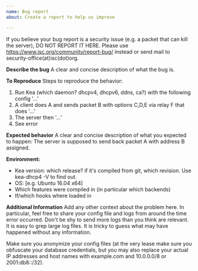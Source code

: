 ```yaml
---
name: Bug report
about: Create a report to help us improve

---
```


If you believe your bug report is a security issue (e.g. a packet that can kill the server), DO NOT REPORT IT HERE. Please use https://www.isc.org/community/report-bug/ instead or send mail to security-office(at)isc(dot)org.

**Describe the bug**
A clear and concise description of what the bug is.

**To Reproduce**
Steps to reproduce the behavior:
1. Run Kea (which daemon? dhcpv4, dhcpv6, ddns, ca?) with the following config '...'
2. A client does A and sends packet B with options C,D,E via relay F that does '...'
3. The server then '...'
4. See error

**Expected behavior**
A clear and concise description of what you expected to happen:
The server is supposed to send back packet A with address B assigned.

**Environment:**
 - Kea version: which release? if it's compiled from git, which revision. Use kea-dhcp4 -V to find out.
 - OS: [e.g. Ubuntu 16.04 x64]
 - Which features were compiled in (in particular which backends)
 - If/which hooks where loaded in

**Additional Information**
Add any other context about the problem here. In particular, feel free to share your config file and logs from around the time error occurred. Don't be shy to send more logs than you think are relevant. It is easy to grep large log files. It is tricky to guess what may have happened without any information.

Make sure you anonymize your config files (at the very lease make sure you obfuscate your database credentials, but you may also replace your actual IP addresses and host names with example.com and 10.0.0.0/8 or 2001:db8::/32).

